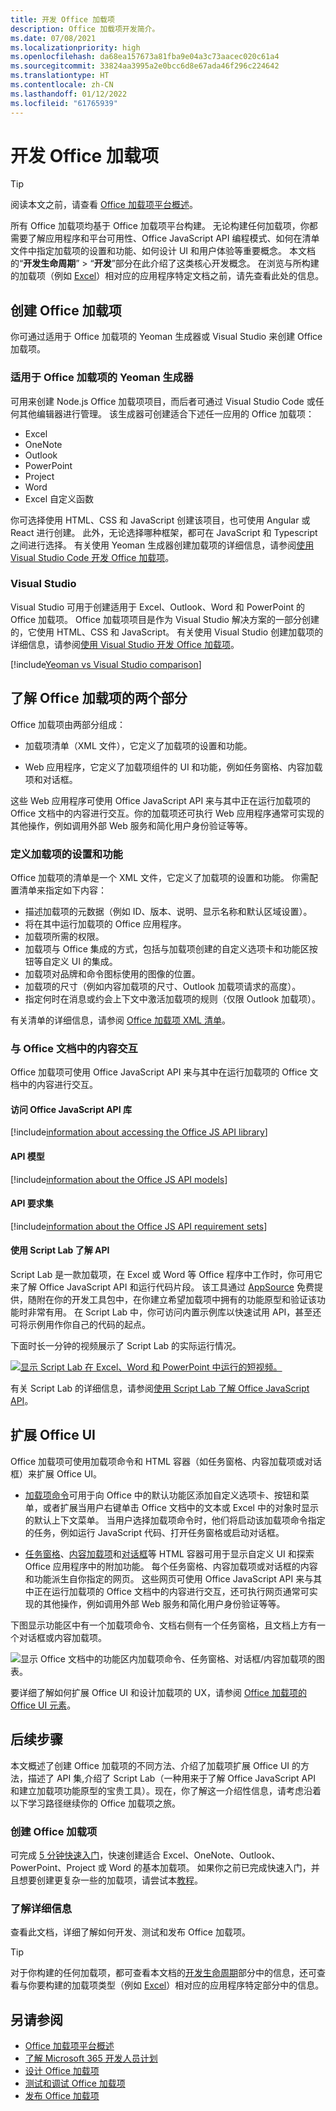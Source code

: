 ```yaml
---
title: 开发 Office 加载项
description: Office 加载项开发简介。
ms.date: 07/08/2021
ms.localizationpriority: high
ms.openlocfilehash: da68ea157673a81fba9e04a3c73aacec020c61a4
ms.sourcegitcommit: 33824aa3995a2e0bcc6d8e67ada46f296c224642
ms.translationtype: HT
ms.contentlocale: zh-CN
ms.lasthandoff: 01/12/2022
ms.locfileid: "61765939"
---
```

# <a name="develop-office-add-ins"></a>开发 Office 加载项

> [!TIP]
> 阅读本文之前，请查看 [Office 加载项平台概述](../overview/office-add-ins.md)。

所有 Office 加载项均基于 Office 加载项平台构建。 无论构建任何加载项，你都需要了解应用程序和平台可用性、Office JavaScript API 编程模式、如何在清单文件中指定加载项的设置和功能、如何设计 UI 和用户体验等重要概念。 本文档的“**开发生命周期**” > “**开发**”部分在此介绍了这类核心开发概念。 在浏览与所构建的加载项（例如 [Excel](../excel/index.yml)）相对应的应用程序特定文档之前，请先查看此处的信息。

## <a name="create-an-office-add-in"></a>创建 Office 加载项

你可通过适用于 Office 加载项的 Yeoman 生成器或 Visual Studio 来创建 Office 加载项。

### <a name="yeoman-generator-for-office-add-ins"></a>适用于 Office 加载项的 Yeoman 生成器

[](https://github.com/officedev/generator-office)可用来创建 Node.js Office 加载项项目，而后者可通过 Visual Studio Code 或任何其他编辑器进行管理。 该生成器可创建适合下述任一应用的 Office 加载项：

- Excel
- OneNote
- Outlook
- PowerPoint
- Project
- Word
- Excel 自定义函数

你可选择使用 HTML、CSS 和 JavaScript 创建该项目，也可使用 Angular 或 React 进行创建。 此外，无论选择哪种框架，都可在 JavaScript 和 Typescript 之间进行选择。 有关使用 Yeoman 生成器创建加载项的详细信息，请参阅[使用 Visual Studio Code 开发 Office 加载项](../develop/develop-add-ins-vscode.md)。

### <a name="visual-studio"></a>Visual Studio

Visual Studio 可用于创建适用于 Excel、Outlook、Word 和 PowerPoint 的 Office 加载项。 Office 加载项项目是作为 Visual Studio 解决方案的一部分创建的，它使用 HTML、CSS 和 JavaScript。 有关使用 Visual Studio 创建加载项的详细信息，请参阅[使用 Visual Studio 开发 Office 加载项](../develop/develop-add-ins-visual-studio.md)。

[!include[Yeoman vs Visual Studio comparison](../includes/yeoman-generator-recommendation.md)]

## <a name="understand-the-two-parts-of-an-office-add-in"></a>了解 Office 加载项的两个部分

Office 加载项由两部分组成：

- 加载项清单（XML 文件），它定义了加载项的设置和功能。

- Web 应用程序，它定义了加载项组件的 UI 和功能，例如任务窗格、内容加载项和对话框。

这些 Web 应用程序可使用 Office JavaScript API 来与其中正在运行加载项的 Office 文档中的内容进行交互。你的加载项还可执行 Web 应用程序通常可实现的其他操作，例如调用外部 Web 服务和简化用户身份验证等等。

### <a name="define-an-add-ins-settings-and-capabilities"></a>定义加载项的设置和功能

Office 加载项的清单是一个 XML 文件，它定义了加载项的设置和功能。 你需配置清单来指定如下内容：

- 描述加载项的元数据（例如 ID、版本、说明、显示名称和默认区域设置）。
- 将在其中运行加载项的 Office 应用程序。
- 加载项所需的权限。
- 加载项与 Office 集成的方式，包括与加载项创建的自定义选项卡和功能区按钮等自定义 UI 的集成。
- 加载项对品牌和命令图标使用的图像的位置。
- 加载项的尺寸（例如内容加载项的尺寸、Outlook 加载项请求的高度）。
- 指定何时在消息或约会上下文中激活加载项的规则（仅限 Outlook 加载项）。

有关清单的详细信息，请参阅 [Office 加载项 XML 清单](add-in-manifests.md)。

### <a name="interact-with-content-in-an-office-document"></a>与 Office 文档中的内容交互

Office 加载项可使用 Office JavaScript API 来与其中在运行加载项的 Office 文档中的内容进行交互。

#### <a name="access-the-office-javascript-api-library"></a>访问 Office JavaScript API 库

[!include[information about accessing the Office JS API library](../includes/office-js-access-library.md)]

#### <a name="api-models"></a>API 模型

[!include[information about the Office JS API models](../includes/office-js-api-models.md)]

#### <a name="api-requirement-sets"></a>API 要求集

[!include[information about the Office JS API requirement sets](../includes/office-js-requirement-sets.md)]

#### <a name="explore-apis-with-script-lab"></a>使用 Script Lab 了解 API

Script Lab 是一款加载项，在 Excel 或 Word 等 Office 程序中工作时，你可用它来了解 Office JavaScript API 和运行代码片段。 该工具通过 [AppSource](https://appsource.microsoft.com/product/office/WA104380862) 免费提供，随附在你的开发工具包中，在你建立希望加载项中拥有的功能原型和验证该功能时非常有用。 在 Script Lab 中，你可访问内置示例库以快速试用 API，甚至还可将示例用作你自己的代码的起点。

下面时长一分钟的视频展示了 Script Lab 的实际运行情况。

[![显示 Script Lab 在 Excel、Word 和 PowerPoint 中运行的短视频。](../images/screenshot-wide-youtube.png 'Script Lab 预览视频')](https://aka.ms/scriptlabvideo)

有关 Script Lab 的详细信息，请参阅[使用 Script Lab 了解 Office JavaScript API](../overview/explore-with-script-lab.md)。

## <a name="extend-the-office-ui"></a>扩展 Office UI

Office 加载项可使用加载项命令和 HTML 容器（如任务窗格、内容加载项或对话框）来扩展 Office UI。

- [加载项命令](../design/add-in-commands.md)可用于向 Office 中的默认功能区添加自定义选项卡、按钮和菜单，或者扩展当用户右键单击 Office 文档中的文本或 Excel 中的对象时显示的默认上下文菜单。 当用户选择加载项命令时，他们将启动该加载项命令指定的任务，例如运行 JavaScript 代码、打开任务窗格或启动对话框。

- [任务窗格](../design/task-pane-add-ins.md)、[内容加载项](../design/content-add-ins.md)和[对话框](../design/dialog-boxes.md)等 HTML 容器可用于显示自定义 UI 和探索 Office 应用程序中的附加功能。 每个任务窗格、内容加载项或对话框的内容和功能派生自你指定的网页。 这些网页可使用 Office JavaScript API 来与其中正在运行加载项的 Office 文档中的内容进行交互，还可执行网页通常可实现的其他操作，例如调用外部 Web 服务和简化用户身份验证等等。

下图显示功能区中有一个加载项命令、文档右侧有一个任务窗格，且文档上方有一个对话框或内容加载项。

![显示 Office 文档中的功能区内加载项命令、任务窗格、对话框/内容加载项的图表。](../images/add-in-ui-elements.png)

要详细了解如何扩展 Office UI 和设计加载项的 UX，请参阅 [Office 加载项的 Office UI 元素](../design/interface-elements.md)。

## <a name="next-steps"></a>后续步骤

本文概述了创建 Office 加载项的不同方法、介绍了加载项扩展 Office UI 的方法，描述了 API 集,介绍了 Script Lab（一种用来于了解 Office JavaScript API 和建立加载项功能原型的宝贵工具）。现在，你了解这一介绍性信息，请考虑沿着以下学习路径继续你的 Office 加载项之旅。

### <a name="create-an-office-add-in"></a>创建 Office 加载项

可完成 [5 分钟快速入门](../index.yml)，快速创建适合 Excel、OneNote、Outlook、PowerPoint、Project 或 Word 的基本加载项。 如果你之前已完成快速入门，并且想要创建更复杂一些的加载项，请尝试本[教程](../index.yml)。

### <a name="learn-more"></a>了解详细信息

查看此文档，详细了解如何开发、测试和发布 Office 加载项。

> [!TIP]
> 对于你构建的任何加载项，都可查看本文档的[开发生命周期](../overview/core-concepts-office-add-ins.md)部分中的信息，还可查看与你要构建的加载项类型（例如 [Excel](../excel/index.yml)）相对应的应用程序特定部分中的信息。

## <a name="see-also"></a>另请参阅

- [Office 加载项平台概述](../overview/office-add-ins.md)
- [了解 Microsoft 365 开发人员计划](https://developer.microsoft.com/microsoft-365/dev-program)
- [设计 Office 加载项](../design/add-in-design.md)
- [测试和调试 Office 加载项](../testing/test-debug-office-add-ins.md)
- [发布 Office 加载项](../publish/publish.md)
